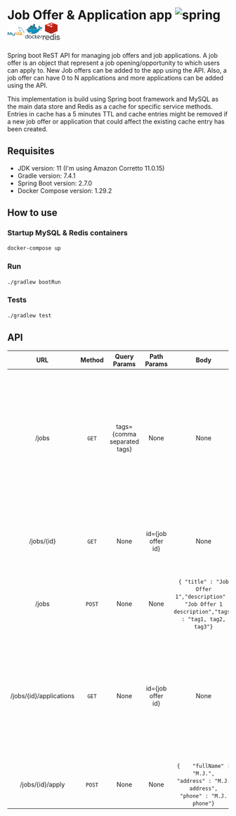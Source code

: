 # Job Offer & Application app <img src="https://www.vectorlogo.zone/logos/springio/springio-icon.svg" alt="spring" width="40" height="40" /><img src="https://raw.githubusercontent.com/devicons/devicon/master/icons/mysql/mysql-original-wordmark.svg" alt="mysql" width="40" height="40" /><img src="https://raw.githubusercontent.com/devicons/devicon/master/icons/docker/docker-original-wordmark.svg" alt="docker" width="40" height="40" /><img src="https://raw.githubusercontent.com/devicons/devicon/master/icons/redis/redis-original-wordmark.svg" alt="redis" width="40" height="40" />

Spring boot ReST API for managing job offers and job applications. A job offer is an object that represent a job opening/opportunity to which users can apply to. New Job offers can be added to the app using the API. Also, a job offer can have 0 to N applications and more applications can be added using the API. 

This implementation is build using Spring boot framework and MySQL as the main data store and Redis as a cache for specific service methods. Entries in cache has a 5 minutes TTL and cache entries might be removed if a new job offer or application that could affect the existing cache entry has been created.

## Requisites
* JDK version: 11 (I'm using Amazon Corretto 11.0.15)
* Gradle version: 7.4.1
* Spring Boot version: 2.7.0
* Docker Compose version: 1.29.2

## How to use

### Startup MySQL & Redis containers
```bash
docker-compose up
```

### Run
```bash
./gradlew bootRun
```

### Tests
```bash
./gradlew test
```

## API
| URL | Method | Query Params | Path Params | Body  | Response  |
| :---: | :--: | :--: | :--: | :--: | :--: |
| /jobs | `GET` | tags={comma separated tags} | None | None | `[    {        "title": "Job Offer 1",        "description": "Job Offer 1 description",        "tags": "java, react, docker"    },    {        "title": "Job Offer 3",        "description": "Job Offer 3 description",        "tags": "spring, java, kubernetes"    }]` |
| /jobs/{id} | `GET` | None | id={job offer id} | None | `{        "title": "Job Offer 1",        "description": "Job Offer 1 description",        "tags": "java, react, docker"    }` |
| /jobs | `POST` | None | None | `{ "title" : "Job Offer 1","description" : "Job Offer 1 description","tags" : "tag1, tag2, tag3"}` | `id` |
| /jobs/{id}/applications | `GET` | None | id={job offer id} | None | `[    {        "fullName": "John Doe",        "address": "John Doe address",        "phone": "John Doe phone"    },    {        "fullName": "Jack E.",        "address": "Jack E. address",        "phone": "Jack E. phone"    }]` |
| /jobs/{id}/apply | `POST` | None | None | `{    "fullName" : "M.J.",    "address" : "M.J. address",    "phone" : "M.J. phone"}` | `boolean` |

